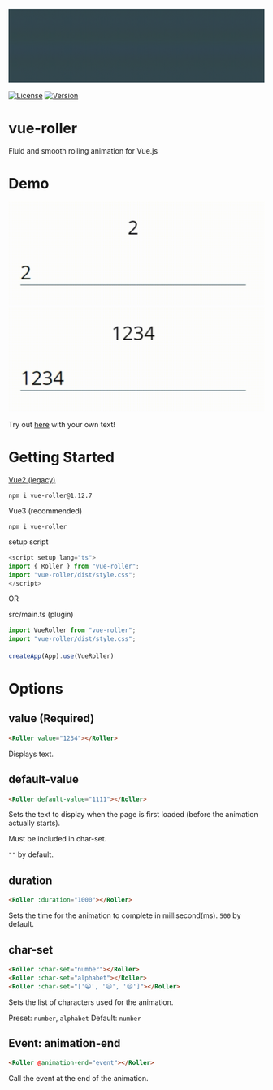 ![Animated logo](https://github.com/andy-0414/vue-roller/blob/master/img/vue-roller.webp?raw=true)

[![License](https://img.shields.io/npm/l/vue-roller.svg?sanitize=true)](https://www.npmjs.com/package/vue-roller)
[![Version](https://img.shields.io/npm/v/vue-roller.svg?sanitize=true)](https://www.npmjs.com/package/vue-roller)

# vue-roller

Fluid and smooth rolling animation for Vue.js

# Demo

![Animated Demo](https://github.com/andy-0414/vue-roller/blob/master/img/example1.webp?raw=true)
![Animated Demo](https://github.com/andy-0414/vue-roller/blob/master/img/example2.webp?raw=true)

Try out [here](http://andy-0414.github.io/vue-roller) with your own text!

# Getting Started

[Vue2 (legacy)](https://github.com/Andy-0414/vue-roller/blob/master/README.vue2.md)
```
npm i vue-roller@1.12.7
```

Vue3 (recommended)

```
npm i vue-roller
```

setup script
```ts
<script setup lang="ts">
import { Roller } from "vue-roller";
import "vue-roller/dist/style.css";
</script>
```
OR

src/main.ts (plugin)
```ts
import VueRoller from "vue-roller";
import "vue-roller/dist/style.css";

createApp(App).use(VueRoller)
```

# Options

## value (Required)

```html
<Roller value="1234"></Roller>
```

Displays text.

## default-value

```html
<Roller default-value="1111"></Roller>
```

Sets the text to display when the page is first loaded (before the animation actually starts).

Must be included in char-set.

`""` by default.


## duration

```html
<Roller :duration="1000"></Roller>
```

Sets the time for the animation to complete in millisecond(ms). `500` by default.

## char-set

```html
<Roller :char-set="number"></Roller>
<Roller :char-set="alphabet"></Roller>
<Roller :char-set="['😀', '😃', '😄']"></Roller>
```

Sets the list of characters used for the animation.

Preset: `number`, `alphabet`
Default: `number`

## Event: animation-end

```html
<Roller @animation-end="event"></Roller>
```

Call the event at the end of the animation.